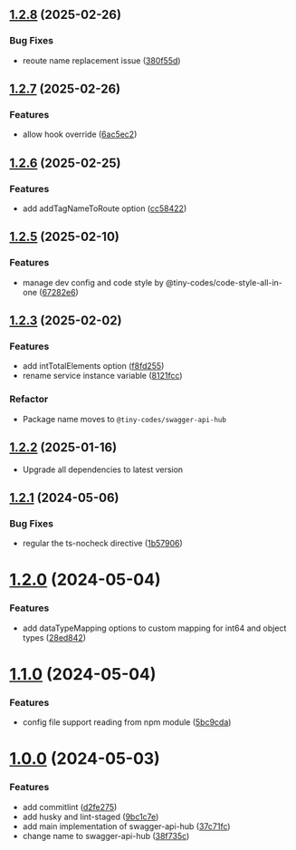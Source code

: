 ## [1.2.8](https://github.com/shijistar/swagger-api-hub/compare/v1.2.7...v1.2.8) (2025-02-26)

### Bug Fixes

- reoute name replacement issue ([380f55d](https://github.com/shijistar/swagger-api-hub/commit/380f55d9f15409107ae093298316f6e623b51ad5))

## [1.2.7](https://github.com/shijistar/swagger-api-hub/compare/v1.2.6...v1.2.7) (2025-02-26)

### Features

- allow hook override ([6ac5ec2](https://github.com/shijistar/swagger-api-hub/commit/6ac5ec2ef80f450cfeec28afbd8cce47fe9530f1))

## [1.2.6](https://github.com/shijistar/swagger-api-hub/compare/v1.2.5...v1.2.6) (2025-02-25)

### Features

- add addTagNameToRoute option ([cc58422](https://github.com/shijistar/swagger-api-hub/commit/cc5842207a712dc56277d94f2f8693e16b6f1312))

## [1.2.5](https://github.com/shijistar/swagger-api-hub/compare/v1.2.3_tinycodes...v1.2.5) (2025-02-10)

### Features

- manage dev config and code style by @tiny-codes/code-style-all-in-one ([67282e6](https://github.com/shijistar/swagger-api-hub/commit/67282e64b73b59266e702b8052ea6a662e22c6f8))

## [1.2.3](https://github.com/shijistar/swagger-api-hub/compare/1.2.2...1.2.3) (2025-02-02)

### Features

- add intTotalElements option ([f8fd255](https://github.com/shijistar/swagger-api-hub/commit/f8fd25502fb2ea2ecbadeb029151f829a84920e6))
- rename service instance variable ([8121fcc](https://github.com/shijistar/swagger-api-hub/commit/8121fcc2e537123d25a72d8b33725e23422dc021))

### Refactor

- Package name moves to `@tiny-codes/swagger-api-hub`

## [1.2.2](https://github.com/shijistar/swagger-api-hub/compare/1.2.1...1.2.2) (2025-01-16)

- Upgrade all dependencies to latest version

## [1.2.1](https://github.com/shijistar/swagger-api-hub/compare/v1.2.0...v1.2.1) (2024-05-06)

### Bug Fixes

- regular the ts-nocheck directive ([1b57906](https://github.com/shijistar/swagger-api-hub/commit/1b579068d6fb3ff5285e2f4cfec80705ef581f55))

# [1.2.0](https://github.com/shijistar/swagger-api-hub/compare/v1.1.0...v1.2.0) (2024-05-04)

### Features

- add dataTypeMapping options to custom mapping for int64 and object types ([28ed842](https://github.com/shijistar/swagger-api-hub/commit/28ed842fd8f8a7a444abcbf37acaa6999a8a3dc1))

# [1.1.0](https://github.com/shijistar/swagger-api-hub/compare/v1.0.0...v1.1.0) (2024-05-04)

### Features

- config file support reading from npm module ([5bc9cda](https://github.com/shijistar/swagger-api-hub/commit/5bc9cdae5985099fbda60255e36b0ae202575579))

# [1.0.0](https://github.com/shijistar/swagger-api-hub/compare/37c71fc1a934ad901c6de7da68bc145e2d12817d...v1.0.0) (2024-05-03)

### Features

- add commitlint ([d2fe275](https://github.com/shijistar/swagger-api-hub/commit/d2fe275d8296913a395eefdd53974722aa74af90))
- add husky and lint-staged ([9bc1c7e](https://github.com/shijistar/swagger-api-hub/commit/9bc1c7ef913ee079a7acff05ef6e50abc9b9016c))
- add main implementation of swagger-api-hub ([37c71fc](https://github.com/shijistar/swagger-api-hub/commit/37c71fc1a934ad901c6de7da68bc145e2d12817d))
- change name to swagger-api-hub ([38f735c](https://github.com/shijistar/swagger-api-hub/commit/38f735cf19f903ddb47d331a1d11df2e9fc4e8b2))
